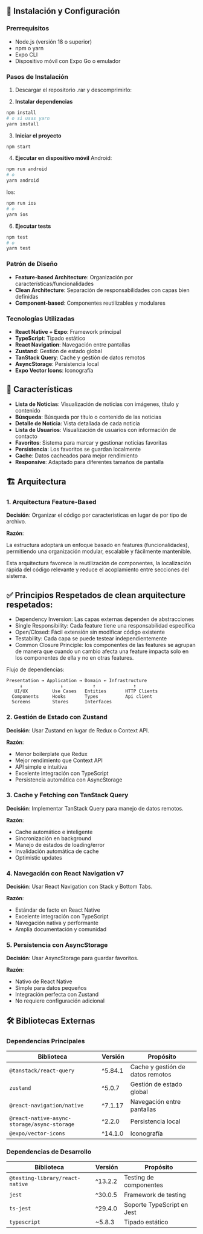 
## 🚀 Instalación y Configuración

### Prerrequisitos

- Node.js (versión 18 o superior)
- npm o yarn
- Expo CLI
- Dispositivo móvil con Expo Go o emulador

### Pasos de Instalación

1. Descargar el repositorio .rar y descomprimirlo:

2. **Instalar dependencias**
```bash
npm install
# o si usas yarn
yarn install
```

3. **Iniciar el proyecto**
```bash
npm start
```
4. **Ejecutar en dispositivo móvil**
Android:
```bash
npm run android
# o
yarn android
```
Ios:
```bash
npm run ios
# o
yarn ios
```

6. **Ejecutar tests**
```bash
npm test
# o
yarn test
```


### Patrón de Diseño
- **Feature-based Architecture**: Organización por características/funcionalidades
- **Clean Architecture**: Separación de responsabilidades con capas bien definidas
- **Component-based**: Componentes reutilizables y modulares

### Tecnologías Utilizadas
- **React Native + Expo**: Framework principal
- **TypeScript**: Tipado estático
- **React Navigation**: Navegación entre pantallas
- **Zustand**: Gestión de estado global
- **TanStack Query**: Cache y gestión de datos remotos
- **AsyncStorage**: Persistencia local
- **Expo Vector Icons**: Iconografía


## 🚀 Características

- **Lista de Noticias**: Visualización de noticias con imágenes, título y contenido
- **Búsqueda**: Búsqueda por título o contenido de las noticias
- **Detalle de Noticia**: Vista detallada de cada noticia
- **Lista de Usuarios**: Visualización de usuarios con información de contacto
- **Favoritos**: Sistema para marcar y gestionar noticias favoritas
- **Persistencia**: Los favoritos se guardan localmente
- **Cache**: Datos cacheados para mejor rendimiento
- **Responsive**: Adaptado para diferentes tamaños de pantalla

## 🏗️ Arquitectura

### 1. Arquitectura Feature-Based
**Decisión**: Organizar el código por características en lugar de por tipo de archivo.

**Razón**:

La estructura adoptará un enfoque basado en features (funcionalidades), permitiendo una organización modular, escalable y fácilmente mantenible.

Esta arquitectura favorece la reutilización de componentes, la localización rápida del código relevante y reduce el acoplamiento entre secciones del sistema.

## ✅ Principios Respetados de clean arquitecture respetados:

- Dependency Inversion: Las capas externas dependen de abstracciones
- Single Responsibility: Cada feature tiene una responsabilidad específica
- Open/Closed: Fácil extensión sin modificar código existente
- Testability: Cada capa se puede testear independientemente
- Common Closure Principle: los componentes de las features se agrupan de manera que cuando un cambio afecta una feature  impacta solo en los componentes de ella y no en otras features.



Flujo de dependencias:
```
Presentation → Application → Domain ← Infrastructure
     ↓           	↓           ↑    		   ↑
   UI/UX         Use Cases   Entities       HTTP Clients
  Components     Hooks       Types   	    Api client
  Screens        Stores      Interfaces  
```
### 2. Gestión de Estado con Zustand
**Decisión**: Usar Zustand en lugar de Redux o Context API.

**Razón**:
- Menor boilerplate que Redux
- Mejor rendimiento que Context API
- API simple e intuitiva
- Excelente integración con TypeScript
- Persistencia automática con AsyncStorage

### 3. Cache y Fetching con TanStack Query
**Decisión**: Implementar TanStack Query para manejo de datos remotos.

**Razón**:
- Cache automático e inteligente
- Sincronización en background
- Manejo de estados de loading/error
- Invalidación automática de cache
- Optimistic updates

### 4. Navegación con React Navigation v7
**Decisión**: Usar React Navigation con Stack y Bottom Tabs.

**Razón**:
- Estándar de facto en React Native
- Excelente integración con TypeScript
- Navegación nativa y performante
- Amplia documentación y comunidad

### 5. Persistencia con AsyncStorage
**Decisión**: Usar AsyncStorage para guardar favoritos.

**Razón**:
- Nativo de React Native
- Simple para datos pequeños
- Integración perfecta con Zustand
- No requiere configuración adicional

## 🛠️ Bibliotecas Externas

### Dependencias Principales

| Biblioteca | Versión | Propósito |
|------------|---------|----------|
| `@tanstack/react-query` | ^5.84.1 | Cache y gestión de datos remotos |
| `zustand` | ^5.0.7 | Gestión de estado global |
| `@react-navigation/native` | ^7.1.17 | Navegación entre pantallas |
| `@react-native-async-storage/async-storage` | ^2.2.0 | Persistencia local |
| `@expo/vector-icons` | ^14.1.0 | Iconografía |

### Dependencias de Desarrollo

| Biblioteca | Versión | Propósito |
|------------|---------|----------|
| `@testing-library/react-native` | ^13.2.2 | Testing de componentes |
| `jest` | ^30.0.5 | Framework de testing |
| `ts-jest` | ^29.4.0 | Soporte TypeScript en Jest |
| `typescript` | ~5.8.3 | Tipado estático |
